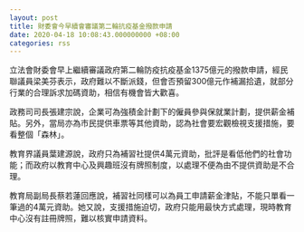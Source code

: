 ```yaml
---
layout: post
title: 財委會今早續會審議第二輪抗疫基金撥款申請
date: 2020-04-18 10:08:43.000000000 +08:00
categories: rss
---
```


立法會財委會早上繼續審議政府第二輪防疫抗疫基金1375億元的撥款申請，經民聯議員梁美芬表示，政府難以不斷派錢，但會否預留300億元作補漏拾遺，就部分行業的合理訴求加碼資助，相信有機會皆大歡喜。

政務司司長張建宗說，企業可為強積金計劃下的僱員參與保就業計劃，提供薪金補貼。另外，當局亦為市民提供車票等其他資助，認為社會要宏觀檢視支援措施，要看整個「森林」。 

教育界議員葉建源說，政府只為補習社提供4萬元資助，批評是看低他們的社會功能；而政府以教育中心及興趣班沒有牌照制度，以處理不便為由不提供資助是不合理。 

教育局副局長蔡若蓮回應說，補習社同樣可以為員工申請薪金津貼，不能只單看一筆過的4萬元資助。她又說，支援措施迫切，政府只能用最快方式處理，現時教育中心沒有註冊牌照，難以核實申請資料。
